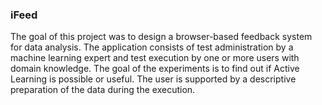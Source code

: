 ### iFeed

The goal of this project was to design a browser-based feedback system for data analysis. The application consists of test administration by a machine learning expert and test execution by one or more users with domain knowledge. The goal of the experiments is to find out if Active Learning is possible or useful. The user is supported by a descriptive preparation of the data during the execution.
